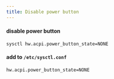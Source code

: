 ```yaml
---
title: Disable power button
---
```


#### disable power button
    sysctl hw.acpi.power_button_state=NONE

#### add to `/etc/sysctl.conf`
    hw.acpi.power_button_state=NONE
